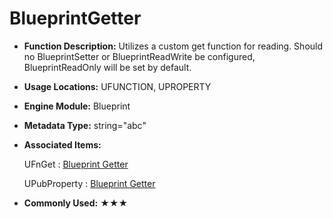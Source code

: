 # BlueprintGetter

- **Function Description:** Utilizes a custom get function for reading.
  Should no BlueprintSetter or BlueprintReadWrite be configured, BlueprintReadOnly will be set by default.

- **Usage Locations:** UFUNCTION, UPROPERTY

- **Engine Module:** Blueprint

- **Metadata Type:** string="abc"

- **Associated Items:**

  UFnGet : [Blueprint Getter](../../Specifier/UFUNCTION/Blueprint/BlueprintGetter.md)

  UPubProperty : [Blueprint Getter](../../Specifier/UPROPERTY/Blueprint/BlueprintGetter/BlueprintGetter.md)

- **Commonly Used:** ★★★